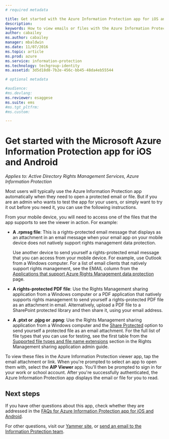 ```yaml
---
# required metadata

title: Get started with the Azure Information Protection app for iOS and Android | Azure Information Protection
description:
keywords: How to view emails or files with the Azure Information Protection app for iOS and Android
author: cabailey
ms.author: cabailey
manager: mbaldwin
ms.date: 11/07/2016
ms.topic: article
ms.prod: azure
ms.service: information-protection
ms.technology: techgroup-identity
ms.assetid: 3d5d18d8-7b2e-456c-bb45-48da4eb55544

# optional metadata

#audience:
#ms.devlang:
ms.reviewer: esaggese
ms.suite: ems
#ms.tgt_pltfrm:
#ms.custom:

---
```


# Get started with the Microsoft Azure Information Protection app for iOS and Android

*Applies to: Active Directory Rights Management Services, Azure Information Protection*

Most users will typically use the Azure Information Protection app automatically when they need to open a protected email or file. But if you are an admin who wants to test the app for your users, or simply want to try it out before you need it, you can use the following instructions.

From your mobile device, you will need to access one of the files that the app supports to see the viewer in action. For example:

- **A .rpmsg file**: This is a rights-protected email message that displays as an attachment in an email message when your email app on your mobile device does not natively support rights management data protection. 
    
    Use another device to send yourself a rights-protected email message that you can access from your mobile device. For example, use Outlook from a Windows computer. For a list of email clients that natively support rights management, see the EMAIL column from the [Applications that support Azure Rights Management data protection](../get-started/requirements-applications.md) page.

- **A rights-protected PDF file**: Use the Rights Management sharing application from a Windows computer or a PDF application that natively supports rights management to send yourself a rights-protected PDF file as an attachment in email. Alternatively, upload a PDF file to a SharePoint protected library and then share it, using your email address.

- **A .ptxt or .pjpg or .ppng**: Use the Rights Management sharing application from a Windows computer and the [Share Protected](sharing-app-protect-by-email.md) option to send yourself a protected file as an email attachment. For the full list of file types that you can use for testing, see the first table from the [Supported file types and file name extensions](sharing-app-admin-guide-technical.md#supported-file-types-and-file-name-extensions) section in the Rights Management sharing application admin guide. 

To view these files in the Azure Information Protection viewer app, tap the email attachment or link. When you're prompted to select an app to open them with, select the **AIP Viewer** app. You'll then be prompted to sign in for your work or school account. After you're successfully authenticated, the Azure Information Protection app displays the email or file for you to read.

## Next steps

If you have other questions about this app, check whether they are addressed in the [FAQs for Azure Information Protection app for iOS and Android](mobile-app-faq.md). 

For other questions, visit our [Yammer site](https://www.yammer.com/AskIPTeam), or [send an email to the Information Protection team](mailto:askIPteam@microsoft.com?subject=Question%20about%20Azure%20Information%20Protection%20app).
